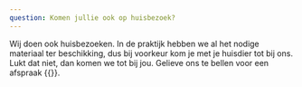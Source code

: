 ```yaml
---
question: Komen jullie ook op huisbezoek?
---
```


Wij doen ook huisbezoeken. In de praktijk hebben we al het nodige materiaal ter beschikking, dus bij voorkeur kom je met je huisdier tot bij ons. Lukt dat niet, dan komen we tot bij jou. Gelieve ons te bellen voor een afspraak {{<tel>}}.